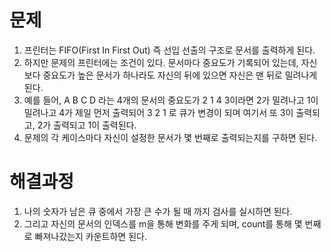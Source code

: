 # 문제
1. 프린터는 FIFO(First In First Out) 즉 선입 선출의 구조로 문서를 출력하게 된다.
2. 하지만 문제의 프린터에는 조건이 있다. 문서마다 중요도가 기록되어 있는데, 자신보다 중요도가 높은 문서가 하나라도 자신의 뒤에 있으면 
   자신은 맨 뒤로 밀려나게 된다.
3. 예를 들어, A B C D 라는 4개의 문서의 중요도가 2 1 4 3이라면 2가 밀려나고 1이 밀려나고 4가 제일 먼저 출력되어 3 2 1 로 큐가 변경이 되며
   여기서 또 3이 출력되고, 2가 출력되고 1이 출력된다.
4. 문제의 각 케이스마다 자신이 설정한 문서가 몇 번째로 출력되는지를 구하면 된다.



# 해결과정
1. 나의 숫자가 남은 큐 중에서 가장 큰 수가 될 때 까지 검사를 실시하면 된다.
2. 그리고 자신의 문서의 인덱스를 m을 통해 변화를 주게 되며, count를 통해 몇 번째로 빠져나갔는지 카운트하면 된다.


